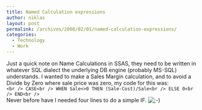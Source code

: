 ```yaml
---
title: Named Calculation expressions
author: niklas
layout: post
permalink: /archives/2008/02/01/named-calculation-expressions/
categories:
  - Technology
  - Work
---
```

Just a quick note on Name Calculations in SSAS, they need to be written in whatever SQL dialect the underlying DB engine (probably MS-SQL) understands. I wanted to make a Sales Margin calculation, and to avoid a Divide by Zero where sale price was zero, my code for this was:  
`<br />
CASE<br />
WHEN Sale<>0 THEN (Sale-Cost)/Sale<br />
ELSE 0<br />
END<br />
`  
Never before have I needed four lines to do a simple IF. <img src='http://blog.saers.com/wp-includes/images/smilies/icon_wink.gif' alt=';-)' class='wp-smiley' />